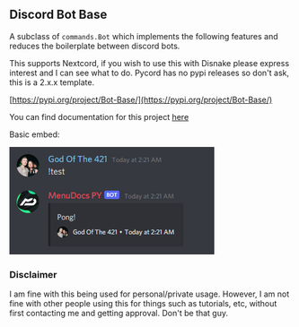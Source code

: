 ## Discord Bot Base


A subclass of `commands.Bot` which implements the following features
and reduces the boilerplate between discord bots.

This supports Nextcord, if you wish to use this with Disnake please express interest and I can see what to do.
Pycord has no pypi releases so don't ask, this is a 2.x.x template.

[https://pypi.org/project/Bot-Base/](https://pypi.org/project/Bot-Base/)

You can find documentation for this project [here](https://cheatsheet.koldfusion.xyz?q=bot_base) 

Basic embed:

![Example image](./images/image_one.png)

### Disclaimer

I am fine with this being used for personal/private usage. 
However, I am not fine with other people using this for things such as tutorials, etc, without first contacting me and getting approval. Don't be that guy.

